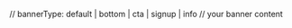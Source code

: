// bannerType: default | bottom | cta | signup | info
<Banner id="bottom-banner" position="absolute" bannerType="bottom">
  // your banner content
</Banner>